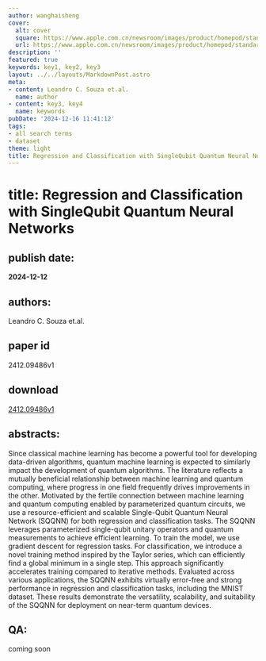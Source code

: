 ```yaml
---
author: wanghaisheng
cover:
  alt: cover
  square: https://www.apple.com.cn/newsroom/images/product/homepod/standard/Apple-HomePod-hero-230118_big.jpg.large_2x.jpg
  url: https://www.apple.com.cn/newsroom/images/product/homepod/standard/Apple-HomePod-hero-230118_big.jpg.large_2x.jpg
description: ''
featured: true
keywords: key1, key2, key3
layout: ../../layouts/MarkdownPost.astro
meta:
- content: Leandro C. Souza et.al.
  name: author
- content: key3, key4
  name: keywords
pubDate: '2024-12-16 11:41:12'
tags:
- all search terms
- dataset
theme: light
title: Regression and Classification with SingleQubit Quantum Neural Networks
---
```


# title: Regression and Classification with SingleQubit Quantum Neural Networks 
## publish date: 
**2024-12-12** 
## authors: 
  Leandro C. Souza et.al. 
## paper id
2412.09486v1
## download
[2412.09486v1](http://arxiv.org/abs/2412.09486v1)
## abstracts:
Since classical machine learning has become a powerful tool for developing data-driven algorithms, quantum machine learning is expected to similarly impact the development of quantum algorithms. The literature reflects a mutually beneficial relationship between machine learning and quantum computing, where progress in one field frequently drives improvements in the other. Motivated by the fertile connection between machine learning and quantum computing enabled by parameterized quantum circuits, we use a resource-efficient and scalable Single-Qubit Quantum Neural Network (SQQNN) for both regression and classification tasks. The SQQNN leverages parameterized single-qubit unitary operators and quantum measurements to achieve efficient learning. To train the model, we use gradient descent for regression tasks. For classification, we introduce a novel training method inspired by the Taylor series, which can efficiently find a global minimum in a single step. This approach significantly accelerates training compared to iterative methods. Evaluated across various applications, the SQQNN exhibits virtually error-free and strong performance in regression and classification tasks, including the MNIST dataset. These results demonstrate the versatility, scalability, and suitability of the SQQNN for deployment on near-term quantum devices.
## QA:
coming soon
